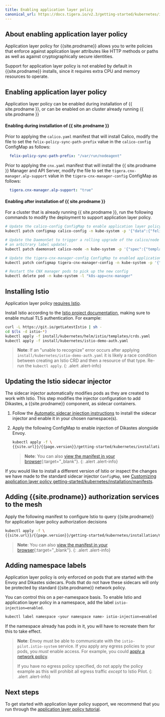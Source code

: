 ```yaml
---
title: Enabling application layer policy
canonical_url: https://docs.tigera.io/v2.3/getting-started/kubernetes/installation/app-layer-policy
---
```


## About enabling application layer policy

Application layer policy for {{site.prodname}} allows you to write policies that
enforce against application layer attributes like HTTP methods or paths as well as
against cryptographically secure identities.

Support for application layer policy is not enabled by default in
{{site.prodname}} installs, since it requires extra CPU and memory resources to
operate.

## Enabling application layer policy

Application layer policy can be enabled during installation of {{ site.prodname }}, or can be enabled on an cluster
already running {{ site.prodname }}

#### Enabling during installation of {{ site.prodname }}

Prior to applying the `calico.yaml` manifest that will install Calico, modify the file to set the
`felix-policy-sync-path-prefix` value in the `calico-config` ConfigMap as follows:

```yaml
  felix-policy-sync-path-prefix: "/var/run/nodeagent"
```

Prior to applying the `cnx.yaml` manifest that will install the {{ site.prodname }} Manager and API Server, modify the
file to set the `tigera.cnx-manager.alp-support` value in the `tigera-cnx-manager-config` ConfigMap as follows:

```yaml
  tigera.cnx-manager.alp-support: "true"
```

#### Enabling after installation of {{ site.prodname }}

For a cluster that is already running {{ site.prodname }}, run the following commands to modify the deployment
to support application layer policy.

```bash
# Update the calico-config ConfigMap to enable application layer policy.
kubectl patch configmap calico-config -n kube-system -p '{"data":{"felix-policy-sync-path-prefix":"/var/run/nodeagent"}}'

# Update the DaemonSet to trigger a rolling upgrade of the calico/node containers (we apply
# an arbitrary label update).
kubectl patch daemonset calico-node -n kube-system -p '{"spec":{"template":{"metadata":{"labels":{"projectcalico.org/application-layer-support":"true"}}}}}'

# Update the tigera-cnx-manager-config ConfigMap to enabled application layer policy support in the UI.
kubectl patch configmap tigera-cnx-manager-config -n kube-system -p '{"data":{"tigera.cnx-manager.alp-support":"true"}}'

# Restart the CNX manager pods to pick up the new config
kubectl delete pod -n kube-system -l "k8s-app=cnx-manager"
```

## Installing Istio

Application layer policy [requires Istio](../requirements#application-layer-policy-requirements).

Install Istio according to the [Istio project documentation](https://istio.io/docs/setup/kubernetes/), making sure to enable mutual TLS authentication. For example:

```bash
curl -L https://git.io/getLatestIstio | sh -
cd $(ls -d istio-*)
kubectl apply -f install/kubernetes/helm/istio/templates/crds.yaml
kubectl apply -f install/kubernetes/istio-demo-auth.yaml
```

> **Note**: If an "unable to recognize" error occurs after applying `install/kubernetes/istio-demo-auth.yaml` it is likely a race
> condition between creating an Istio CRD and then a resource of that type. Re-run the `kubectl apply`.
{: .alert .alert-info}

## Updating the Istio sidecar injector

The sidecar injector automatically modifies pods as they are created to work
with Istio. This step modifies the injector configuration to add Dikastes, a
{{site.prodname}} component, as sidecar containers.

1. Follow the [Automatic sidecar injection instructions](https://istio.io/docs/setup/kubernetes/sidecar-injection/#automatic-sidecar-injection)
   to install the sidecar injector and enable it in your chosen namespace(s).

1. Apply the following ConfigMap to enable injection of Dikastes alongside Envoy.

   ```bash
   kubectl apply -f \
   {{site.url}}/{{page.version}}/getting-started/kubernetes/installation/manifests/app-layer-policy/istio-inject-configmap.yaml
   ```

	 > **Note**: You can also
   > [view the manifest in your browser](/{{page.version}}/getting-started/kubernetes/installation/manifests/app-layer-policy/istio-inject-configmap.yaml){:target="_blank"}.
   {: .alert .alert-info}

If you would like to install a different version of Istio or inspect the changes
we have made to the standard sidecar injector `ConfigMap`, see
[Customizing application layer policy getting-started/kubernetes/installation/manifests](config-options#customizing-application-layer-policy-manifests).

## Adding {{site.prodname}} authorization services to the mesh

Apply the following manifest to configure Istio to query {{site.prodname}} for application layer policy authorization decisions

```bash
kubectl apply -f \
{{site.url}}/{{page.version}}/getting-started/kubernetes/installation/manifests/app-layer-policy/istio-app-layer-policy.yaml
```

> **Note**: You can also
> [view the manifest in your browser](/{{page.version}}/getting-started/kubernetes/installation/manifests/app-layer-policy/istio-app-layer-policy.yaml){:target="_blank"}.
{: .alert .alert-info}

## Adding namespace labels

Application layer policy is only enforced on pods that are started with the
Envoy and Dikastes sidecars.  Pods that do not have these sidecars will
only be protected by standard {{site.prodname}} network policy.

You can control this on a per-namespace basis.  To enable Istio and application
layer policy in a namespace, add the label `istio-injection=enabled`.

```bash
kubectl label namespace <your namespace name> istio-injection=enabled
```

If the namespace already has pods in it, you will have to recreate them for this
to take effect.

> **Note**: Envoy must be able to communicate with the
> `istio-pilot.istio-system` service. If you apply any egress policies to your
> pods, you *must* enable access. For example, you could
> [apply a network policy](/{{page.version}}/getting-started/kubernetes/installation/manifests/app-layer-policy/allow-istio-pilot.yaml).
>
> If you have no egress policy specified, do not apply the policy example as this will prohibit all egress
> traffic *except* to Istio Pilot.
{: .alert .alert-info}

## Next steps

To get started with application layer policy support, we recommend that you run through the
[application layer policy tutorial]({{site.url}}/{{page.version}}/security/app-layer-policy/).
